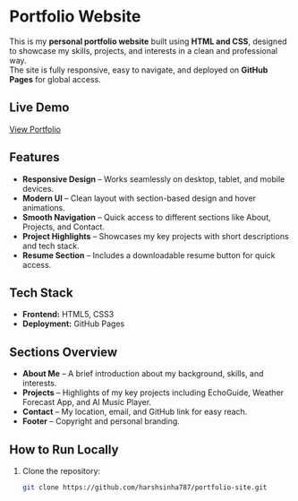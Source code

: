 # Portfolio Website

This is my **personal portfolio website** built using **HTML and CSS**, designed to showcase my skills, projects, and interests in a clean and professional way.  
The site is fully responsive, easy to navigate, and deployed on **GitHub Pages** for global access.

## Live Demo
[View Portfolio](https://harshsinha787.github.io/portfolio-site/)

## Features
- **Responsive Design** – Works seamlessly on desktop, tablet, and mobile devices.  
- **Modern UI** – Clean layout with section-based design and hover animations.  
- **Smooth Navigation** – Quick access to different sections like About, Projects, and Contact.  
- **Project Highlights** – Showcases my key projects with short descriptions and tech stack.  
- **Resume Section** – Includes a downloadable resume button for quick access.  

## Tech Stack
- **Frontend:** HTML5, CSS3  
- **Deployment:** GitHub Pages  

## Sections Overview
- **About Me** – A brief introduction about my background, skills, and interests.  
- **Projects** – Highlights of my key projects including EchoGuide, Weather Forecast App, and AI Music Player.  
- **Contact** – My location, email, and GitHub link for easy reach.  
- **Footer** – Copyright and personal branding.  

## How to Run Locally
1. Clone the repository:
   ```bash
   git clone https://github.com/harshsinha787/portfolio-site.git
